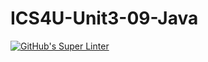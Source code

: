 # ICS4U-Unit3-09-Java
[![GitHub's Super Linter](https://github.com/Roman-Cernetchi/ICS4U-Unit3-09-Java/workflows/GitHub's%20Super%20Linter/badge.svg)](https://github.com/Roman-Cernetchi/ICS4U-Unit3-09-Java/actions)
